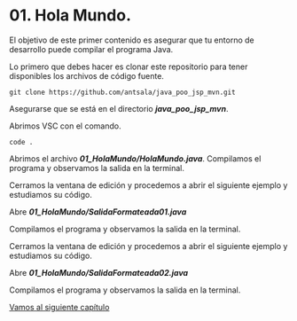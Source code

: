 # 01. Hola Mundo.

El objetivo de este primer contenido es asegurar que tu entorno de desarrollo puede compilar el programa Java.

Lo primero que debes hacer es clonar este repositorio para tener disponibles los archivos de código fuente.

```
git clone https://github.com/antsala/java_poo_jsp_mvn.git
```

Asegurarse que se está en el directorio ***java_poo_jsp_mvn***.

Abrimos VSC con el comando.
```
code .
```

Abrimos el archivo ***01_HolaMundo/HolaMundo.java***. Compilamos el programa y observamos la salida en la terminal.

Cerramos la ventana de edición y procedemos a abrir el siguiente ejemplo y estudiamos su código.

Abre ***01_HolaMundo/SalidaFormateada01.java***


Compilamos el programa y observamos la salida en la terminal.

Cerramos la ventana de edición y procedemos a abrir el siguiente ejemplo y estudiamos su código.

Abre ***01_HolaMundo/SalidaFormateada02.java***

Compilamos el programa y observamos la salida en la terminal.

[Vamos al siguiente capítulo](../02_Variables/_Contenido.md)


